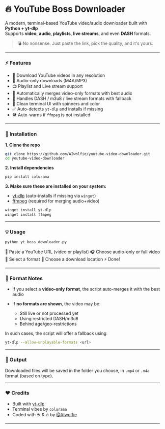 
# 🔥 YouTube Boss Downloader

A modern, terminal-based YouTube video/audio downloader built with **Python + yt-dlp**  
Supports **video**, **audio**, **playlists**, **live streams**, and even **DASH** formats.

> 💣 No nonsense. Just paste the link, pick the quality, and it's yours.

---

### ⚡ Features

- 🎥 Download YouTube videos in any resolution
- 🎵 Audio-only downloads (M4A/MP3)
- 📺 Playlist and Live stream support
- 🧠 Automatically merges video-only formats with best audio
- 📡 Handles DASH / m3u8 / live stream formats with fallback
- 🎯 Clean terminal UI with spinners and color
- ✅ Auto-detects `yt-dlp` and installs if missing
- 🛠️ Auto-warns if `ffmpeg` is not installed

---

### 🚀 Installation

**1. Clone the repo**

```bash
git clone https://github.com/AIwolfie/youtube-video-downloader.git
cd youtube-video-downloader
````

**2. Install dependencies**

```bash
pip install colorama
```

**3. Make sure these are installed on your system:**

* [yt-dlp](https://github.com/yt-dlp/yt-dlp) (auto-installs if missing via `winget`)
* [ffmpeg](https://ffmpeg.org/download.html) (required for merging audio+video)

```bash
winget install yt-dlp
winget install ffmpeg
```

---

### 💡 Usage

```bash
python yt_boss_downloader.py
```

🔗 Paste a YouTube URL (video or playlist)
🎧 Choose audio-only or full video
🎯 Select a format
📂 Choose a download location
⚡ Done!

---

### 🧠 Format Notes

* If you select a **video-only format**, the script auto-merges it with the best audio
* If **no formats are shown**, the video may be:

  * Still live or not processed yet
  * Using restricted DASH/m3u8
  * Behind age/geo-restrictions

In such cases, the script will offer a fallback using:

```bash
yt-dlp --allow-unplayable-formats <url>
```

---

### 📁 Output

Downloaded files will be saved in the folder you choose, in `.mp4` or `.m4a` format (based on type).

---


### ❤️ Credits

* Built with [yt-dlp](https://github.com/yt-dlp/yt-dlp)
* Terminal vibes by `colorama`
* Coded with ☕ & 🔥 by [@AIwolfie](https://github.com/AIwolfie)

---
